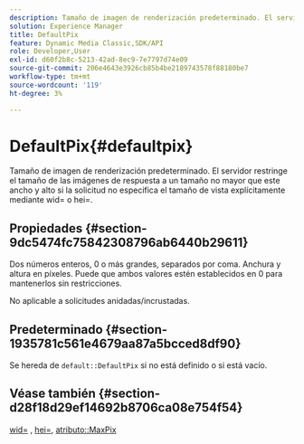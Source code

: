 ```yaml
---
description: Tamaño de imagen de renderización predeterminado. El servidor restringe el tamaño de las imágenes de respuesta a un tamaño no mayor que este ancho y alto si la solicitud no especifica el tamaño de vista explícitamente mediante wid= o hei=.
solution: Experience Manager
title: DefaultPix
feature: Dynamic Media Classic,SDK/API
role: Developer,User
exl-id: d60f2b8c-5213-42ad-8ec9-7e7797d74e09
source-git-commit: 206e4643e3926cb85b4be2189743578f88180be7
workflow-type: tm+mt
source-wordcount: '119'
ht-degree: 3%

---
```


# DefaultPix{#defaultpix}

Tamaño de imagen de renderización predeterminado. El servidor restringe el tamaño de las imágenes de respuesta a un tamaño no mayor que este ancho y alto si la solicitud no especifica el tamaño de vista explícitamente mediante wid= o hei=.

## Propiedades {#section-9dc5474fc75842308796ab6440b29611}

Dos números enteros, 0 o más grandes, separados por coma. Anchura y altura en píxeles. Puede que ambos valores estén establecidos en 0 para mantenerlos sin restricciones.

No aplicable a solicitudes anidadas/incrustadas.

## Predeterminado {#section-1935781c561e4679aa87a5bcced8df90}

Se hereda de `default::DefaultPix` si no está definido o si está vacío.

## Véase también {#section-d28f18d29ef14692b8706ca08e754f54}

[wid=](../../../../../ir-api/http-protocol/image-rendering-api-ref/c-ir-http-protocol-ref/c-ir-http-protocol-command-reference/r-ir-wid.md#reference-b7e691b0624941168c94b2749ae233ec) ,  [hei=](../../../../../ir-api/http-protocol/image-rendering-api-ref/c-ir-http-protocol-ref/c-ir-http-protocol-command-reference/r-ir-hei.md#reference-1c08f60365a94417a39867c09cac5478),  [atributo::MaxPix](../../../../../ir-api/material-cat/image-rendering-api-ref/c-ir-material-catalog/c-ir-attributes-reference/r-ir-maxpix.md#reference-569f186bbc2840a6bd3cffa8ff3e7657)
